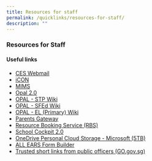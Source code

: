 ```yaml
---
title: Resources for staff
permalink: /quicklinks/resources-for-staff/
description: ""
---
```

### Resources for Staff

#### Useful links

* [CES Webmail](https://schools.gov.sg/owa/)
* [iCON](https://icon.moe.edu.sg/) 
* [MIMS](https://idp.mims.moe.gov.sg/nidp/saml2/sso)
* [Opal 2.0](https://www.opal2.moe.edu.sg/app/learner) 
* [OPAL - STP Wiki](https://go.gov.sg/stp)
* [OPAL - SFEd Wiki](https://www.opal2.moe.edu.sg/csl/content/perma?id=52845)
* [OPAL - EL (Primary) Wiki](https://go.gov.sg/elpriwiki)
* [Parents Gateway](https://pg.moe.edu.sg/)
* [Resource Booking Service (RBS)](https://rbs.avero-tech.com/login.html)
* [School Cockpit 2.0](https://schoolcockpit.moe.gov.sg/)
* [OneDrive Personal Cloud Storage - Microsoft (5TB)](https://onedrive.live.com/about/en-us/signin/)
* [ALL EARS Form Builder](https://forms.moe.edu.sg/)
* [Trusted short links from public officers (GO.gov.sg)](https://go.gov.sg/#/)
